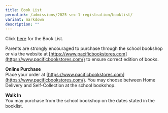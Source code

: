 ```yaml
---
title: Book List
permalink: /admissions/2025-sec-1-registration/booklist/
variant: markdown
description: ""
---
```

Click [here](https://www.acsbr.moe.edu.sg/parents/booklist/) for the Book List.

Parents are strongly encouraged to purchase through the school bookshop or via the website at [https://www.pacificbookstores.com](https://www.pacificbookstores.com/) to ensure correct edition of books.

**Online Purchase**<br>
Place your order at [https://www.pacificbookstores.com](https://www.pacificbookstores.com/). You may choose between Home Delivery and Self-Collection at the school bookshop.

**Walk In**<br>
You may purchase from the school bookshop on the dates stated in the booklist.